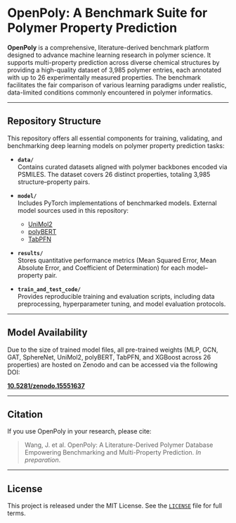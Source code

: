 # OpenPoly: A Benchmark Suite for Polymer Property Prediction

**OpenPoly** is a comprehensive, literature-derived benchmark platform designed to advance machine learning research in polymer science. It supports multi-property prediction across diverse chemical structures by providing a high-quality dataset of 3,985 polymer entries, each annotated with up to 26 experimentally measured properties. The benchmark facilitates the fair comparison of various learning paradigms under realistic, data-limited conditions commonly encountered in polymer informatics.

---

## Repository Structure

This repository offers all essential components for training, validating, and benchmarking deep learning models on polymer property prediction tasks:

- **`data/`**  
  Contains curated datasets aligned with polymer backbones encoded via PSMILES. The dataset covers 26 distinct properties, totaling 3,985 structure–property pairs.

- **`model/`**  
  Includes PyTorch implementations of benchmarked models. External model sources used in this repository:
  - [UniMol2](https://github.com/deepmodeling/Uni-Mol/tree/main/unimol2)
  - [polyBERT](https://github.com/Ramprasad-Group/polyBERT)
  - [TabPFN](https://github.com/PriorLabs/TabPFN)

- **`results/`**  
  Stores quantitative performance metrics (Mean Squared Error, Mean Absolute Error, and Coefficient of Determination) for each model–property pair.

- **`train_and_test_code/`**  
  Provides reproducible training and evaluation scripts, including data preprocessing, hyperparameter tuning, and model evaluation protocols.

---

## Model Availability

Due to the size of trained model files, all pre-trained weights (MLP, GCN, GAT, SphereNet, UniMol2, polyBERT, TabPFN, and XGBoost across 26 properties) are hosted on Zenodo and can be accessed via the following DOI:

**[10.5281/zenodo.15551637](https://doi.org/10.5281/zenodo.15551637)**

---

## Citation

If you use OpenPoly in your research, please cite:

> Wang, J. et al. OpenPoly: A Literature-Derived Polymer Database Empowering Benchmarking and Multi-Property Prediction. *In preparation*.

---

## License

This project is released under the MIT License. See the [`LICENSE`](./LICENSE) file for full terms.